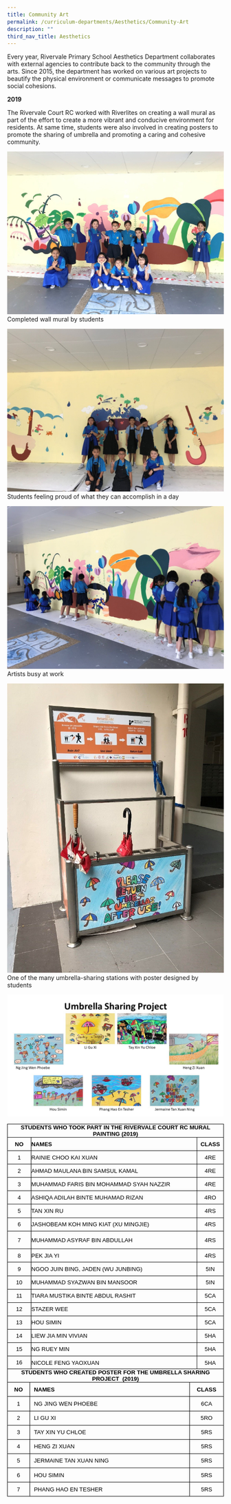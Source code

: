 ```yaml
---
title: Community Art
permalink: /curriculum-departments/Aesthetics/Community-Art
description: ""
third_nav_title: Aesthetics
---
```

Every year, Rivervale Primary School Aesthetics Department collaborates with external agencies to contribute back to the community through the arts. Since 2015, the department has worked on various art projects to beautify the physical environment or communicate messages to promote social cohesions.  

  

**2019**

The Rivervale Court RC worked with Riverlites on creating a wall mural as part of the effort to create a more vibrant and conducive environment for residents. At same time, students were also involved in creating posters to promote the sharing of umbrella and promoting a caring and cohesive community.

  
![](/images/Curriculum/Aesthetics/photo6183895678468600785.jpg)
Completed wall mural by students

  
![](/images/Curriculum/Aesthetics/photo6183895678468600782.jpg)
Students feeling proud of what they can accomplish in a day

  
![](/images/Curriculum/Aesthetics/photo6183895678468600783.jpg)
Artists busy at work

  
![](/images/Curriculum/Aesthetics/photo6183895678468600781.jpg)
One of the many umbrella-sharing stations with poster designed by students

  
![](/images/Curriculum/Aesthetics/photo6183895678468600780.jpg)


<table style="margin: auto; outline: 0px; padding: 0px; clear: both; border-collapse: collapse; max-width: 100%; color: rgb(0, 0, 0); font-family: Helvetica; font-size: 13px; font-style: normal; font-variant-ligatures: normal; font-variant-caps: normal; font-weight: 400; letter-spacing: normal; orphans: 2; text-align: left; text-transform: none; white-space: normal; widows: 2; word-spacing: 0px; -webkit-text-stroke-width: 0px; text-decoration-thickness: initial; text-decoration-style: initial; text-decoration-color: initial; width: 518px; border: none; height: 569px;" width="0" cellpadding="0" cellspacing="0" border="1" class="MsoNormalTable ive_eobj_center"><tbody style="margin: 0px; outline: 0px; padding: 0px;"><tr style="margin: 0px; outline: 0px; padding: 0px; height: 17.5pt;"><td style="margin: 0px; outline: 0px; padding: 0in; width: 517px; border: 1pt solid windowtext; height: 17.5pt;" colspan="3" width="623"><p style="margin: 0px 0px 0.0001pt; outline: 0px; padding: 0px; line-height: normal; color: rgb(0, 0, 0); font-family: Helvetica; font-size: 13px; text-align: center;" align="center" class="MsoNormal"><b style="margin: 0px; outline: 0px; padding: 0px;"><span style="margin: 0px; outline: 0px; padding: 0px; font-size: 10pt; font-family: Arial, sans-serif;">STUDENTS WHO TOOK PART IN THE RIVERVALE COURT RC MURAL PAINTING (2019)</span></b><span style="margin: 0px; outline: 0px; padding: 0px; font-size: 10pt; font-family: Arial, sans-serif;"></span></p></td></tr><tr style="margin: 0px; outline: 0px; padding: 0px; height: 22.25pt;"><td style="margin: 0px; outline: 0px; padding: 0in; width: 49.25pt; border-right: 1pt solid windowtext; border-bottom: 1pt solid windowtext; border-left: 1pt solid windowtext; border-image: initial; border-top: none; height: 22.25pt;" width="66"><p style="margin: 0px 0px 0.0001pt; outline: 0px; padding: 0px; line-height: normal; color: rgb(0, 0, 0); font-family: Helvetica; font-size: 13px; text-align: center;" align="center" class="MsoNormal"><b style="margin: 0px; outline: 0px; padding: 0px;"><span style="margin: 0px; outline: 0px; padding: 0px; font-size: 10pt; font-family: Arial, sans-serif;">NO</span></b></p></td><td style="margin: 0px; outline: 0px; padding: 0.3pt 0.3pt 0in; width: 369pt; border-top: none; border-left: none; border-bottom: 1pt solid windowtext; border-right: 1pt solid windowtext; height: 22.25pt;" width="492"><p style="margin: 0px 0px 0.0001pt; outline: 0px; padding: 0px; line-height: normal; color: rgb(0, 0, 0); font-family: Helvetica; font-size: 13px;" class="MsoNormal"><b style="margin: 0px; outline: 0px; padding: 0px;"><span style="margin: 0px; outline: 0px; padding: 0px; font-size: 10pt; font-family: Arial, sans-serif;">NAMES</span></b></p></td><td style="margin: 0px; outline: 0px; padding: 0.3pt 0.3pt 0in; width: 49.25pt; border-top: none; border-left: none; border-bottom: 1pt solid windowtext; border-right: 1pt solid windowtext; height: 22.25pt;" width="66"><p style="margin: 0px 0px 0.0001pt; outline: 0px; padding: 0px; line-height: normal; color: rgb(0, 0, 0); font-family: Helvetica; font-size: 13px; text-align: center;" align="center" class="MsoNormal"><b style="margin: 0px; outline: 0px; padding: 0px;"><span style="margin: 0px; outline: 0px; padding: 0px; font-size: 10pt; font-family: Arial, sans-serif;">CLASS</span></b></p></td></tr><tr style="margin: 0px; outline: 0px; padding: 0px; height: 22.25pt;"><td style="margin: 0px; outline: 0px; padding: 0in; width: 49.25pt; border-right: 1pt solid windowtext; border-bottom: 1pt solid windowtext; border-left: 1pt solid windowtext; border-image: initial; border-top: none; height: 22.25pt;" width="66"><p style="margin: 0px 0px 0.0001pt; outline: 0px; padding: 0px; line-height: normal; color: rgb(0, 0, 0); font-family: Helvetica; font-size: 13px; text-align: center;" align="center" class="MsoNormal"><span style="margin: 0px; outline: 0px; padding: 0px; font-size: 10pt; font-family: Arial, sans-serif;">1</span></p></td><td style="margin: 0px; outline: 0px; padding: 0.3pt 0.3pt 0in; width: 369pt; border-top: none; border-left: none; border-bottom: 1pt solid windowtext; border-right: 1pt solid windowtext; height: 22.25pt;" width="492"><p style="margin: 0px 0px 0.0001pt; outline: 0px; padding: 0px; line-height: normal; color: rgb(0, 0, 0); font-family: Helvetica; font-size: 13px;" class="MsoNormal"><span style="margin: 0px; outline: 0px; padding: 0px; font-size: 10pt; font-family: Arial, sans-serif;">RAINIE CHOO KAI XUAN</span></p></td><td style="margin: 0px; outline: 0px; padding: 0.3pt 0.3pt 0in; width: 49.25pt; border-top: none; border-left: none; border-bottom: 1pt solid windowtext; border-right: 1pt solid windowtext; height: 22.25pt;" width="66"><p style="margin: 0px 0px 0.0001pt; outline: 0px; padding: 0px; line-height: normal; color: rgb(0, 0, 0); font-family: Helvetica; font-size: 13px; text-align: center;" align="center" class="MsoNormal"><span style="margin: 0px; outline: 0px; padding: 0px; font-size: 10pt; font-family: Arial, sans-serif;">4RE</span></p></td></tr><tr style="margin: 0px; outline: 0px; padding: 0px; height: 22.25pt;"><td style="margin: 0px; outline: 0px; padding: 0in; width: 49.25pt; border-right: 1pt solid windowtext; border-bottom: 1pt solid windowtext; border-left: 1pt solid windowtext; border-image: initial; border-top: none; height: 22.25pt;" width="66"><p style="margin: 0px 0px 0.0001pt; outline: 0px; padding: 0px; line-height: normal; color: rgb(0, 0, 0); font-family: Helvetica; font-size: 13px; text-align: center;" align="center" class="MsoNormal"><span style="margin: 0px; outline: 0px; padding: 0px; font-size: 10pt; font-family: Arial, sans-serif;" lang="DE">2</span></p></td><td style="margin: 0px; outline: 0px; padding: 0.3pt 0.3pt 0in; width: 369pt; border-top: none; border-left: none; border-bottom: 1pt solid windowtext; border-right: 1pt solid windowtext; height: 22.25pt;" width="492"><p style="margin: 0px 0px 0.0001pt; outline: 0px; padding: 0px; line-height: normal; color: rgb(0, 0, 0); font-family: Helvetica; font-size: 13px;" class="MsoNormal"><span style="margin: 0px; outline: 0px; padding: 0px; font-size: 10pt; font-family: Arial, sans-serif;" lang="DE">AHMAD MAULANA BIN SAMSUL KAMAL</span><span style="margin: 0px; outline: 0px; padding: 0px; font-size: 10pt; font-family: Arial, sans-serif;"></span></p></td><td style="margin: 0px; outline: 0px; padding: 0.3pt 0.3pt 0in; width: 49.25pt; border-top: none; border-left: none; border-bottom: 1pt solid windowtext; border-right: 1pt solid windowtext; height: 22.25pt;" width="66"><p style="margin: 0px 0px 0.0001pt; outline: 0px; padding: 0px; line-height: normal; color: rgb(0, 0, 0); font-family: Helvetica; font-size: 13px; text-align: center;" align="center" class="MsoNormal"><span style="margin: 0px; outline: 0px; padding: 0px; font-size: 10pt; font-family: Arial, sans-serif;">4RE</span></p></td></tr><tr style="margin: 0px; outline: 0px; padding: 0px; height: 22.25pt;"><td style="margin: 0px; outline: 0px; padding: 0in; width: 49.25pt; border-right: 1pt solid windowtext; border-bottom: 1pt solid windowtext; border-left: 1pt solid windowtext; border-image: initial; border-top: none; height: 22.25pt;" width="66"><p style="margin: 0px 0px 0.0001pt; outline: 0px; padding: 0px; line-height: normal; color: rgb(0, 0, 0); font-family: Helvetica; font-size: 13px; text-align: center;" align="center" class="MsoNormal"><span style="margin: 0px; outline: 0px; padding: 0px; font-size: 10pt; font-family: Arial, sans-serif;">3</span></p></td><td style="margin: 0px; outline: 0px; padding: 0.3pt 0.3pt 0in; width: 369pt; border-top: none; border-left: none; border-bottom: 1pt solid windowtext; border-right: 1pt solid windowtext; height: 22.25pt;" width="492"><p style="margin: 0px 0px 0.0001pt; outline: 0px; padding: 0px; line-height: normal; color: rgb(0, 0, 0); font-family: Helvetica; font-size: 13px;" class="MsoNormal"><span style="margin: 0px; outline: 0px; padding: 0px; font-size: 10pt; font-family: Arial, sans-serif;">MUHAMMAD FARIS BIN MOHAMMAD SYAH NAZZIR</span></p></td><td style="margin: 0px; outline: 0px; padding: 0.3pt 0.3pt 0in; width: 49.25pt; border-top: none; border-left: none; border-bottom: 1pt solid windowtext; border-right: 1pt solid windowtext; height: 22.25pt;" width="66"><p style="margin: 0px 0px 0.0001pt; outline: 0px; padding: 0px; line-height: normal; color: rgb(0, 0, 0); font-family: Helvetica; font-size: 13px; text-align: center;" align="center" class="MsoNormal"><span style="margin: 0px; outline: 0px; padding: 0px; font-size: 10pt; font-family: Arial, sans-serif;">4RE</span></p></td></tr><tr style="margin: 0px; outline: 0px; padding: 0px; height: 22.25pt;"><td style="margin: 0px; outline: 0px; padding: 0in; width: 49.25pt; border-right: 1pt solid windowtext; border-bottom: 1pt solid windowtext; border-left: 1pt solid windowtext; border-image: initial; border-top: none; height: 22.25pt;" width="66"><p style="margin: 0px 0px 0.0001pt; outline: 0px; padding: 0px; line-height: normal; color: rgb(0, 0, 0); font-family: Helvetica; font-size: 13px; text-align: center;" align="center" class="MsoNormal"><span style="margin: 0px; outline: 0px; padding: 0px; font-size: 10pt; font-family: Arial, sans-serif;">4</span></p></td><td style="margin: 0px; outline: 0px; padding: 0.3pt 0.3pt 0in; width: 369pt; border-top: none; border-left: none; border-bottom: 1pt solid windowtext; border-right: 1pt solid windowtext; height: 22.25pt;" width="492"><p style="margin: 0px 0px 0.0001pt; outline: 0px; padding: 0px; line-height: normal; color: rgb(0, 0, 0); font-family: Helvetica; font-size: 13px;" class="MsoNormal"><span style="margin: 0px; outline: 0px; padding: 0px; font-size: 10pt; font-family: Arial, sans-serif;">ASHIQA ADILAH BINTE MUHAMAD RIZAN</span></p></td><td style="margin: 0px; outline: 0px; padding: 0.3pt 0.3pt 0in; width: 49.25pt; border-top: none; border-left: none; border-bottom: 1pt solid windowtext; border-right: 1pt solid windowtext; height: 22.25pt;" width="66"><p style="margin: 0px 0px 0.0001pt; outline: 0px; padding: 0px; line-height: normal; color: rgb(0, 0, 0); font-family: Helvetica; font-size: 13px; text-align: center;" align="center" class="MsoNormal"><span style="margin: 0px; outline: 0px; padding: 0px; font-size: 10pt; font-family: Arial, sans-serif;">4RO</span></p></td></tr><tr style="margin: 0px; outline: 0px; padding: 0px; height: 22.25pt;"><td style="margin: 0px; outline: 0px; padding: 0in; width: 49.25pt; border-right: 1pt solid windowtext; border-bottom: 1pt solid windowtext; border-left: 1pt solid windowtext; border-image: initial; border-top: none; height: 22.25pt;" width="66"><p style="margin: 0px 0px 0.0001pt; outline: 0px; padding: 0px; line-height: normal; color: rgb(0, 0, 0); font-family: Helvetica; font-size: 13px; text-align: center;" align="center" class="MsoNormal"><span style="margin: 0px; outline: 0px; padding: 0px; font-size: 10pt; font-family: Arial, sans-serif;">5</span></p></td><td style="margin: 0px; outline: 0px; padding: 0.3pt 0.3pt 0in; width: 369pt; border-top: none; border-left: none; border-bottom: 1pt solid windowtext; border-right: 1pt solid windowtext; height: 22.25pt;" width="492"><p style="margin: 0px 0px 0.0001pt; outline: 0px; padding: 0px; line-height: normal; color: rgb(0, 0, 0); font-family: Helvetica; font-size: 13px;" class="MsoNormal"><span style="margin: 0px; outline: 0px; padding: 0px; font-size: 10pt; font-family: Arial, sans-serif;">TAN XIN RU</span></p></td><td style="margin: 0px; outline: 0px; padding: 0.3pt 0.3pt 0in; width: 49.25pt; border-top: none; border-left: none; border-bottom: 1pt solid windowtext; border-right: 1pt solid windowtext; height: 22.25pt;" width="66"><p style="margin: 0px 0px 0.0001pt; outline: 0px; padding: 0px; line-height: normal; color: rgb(0, 0, 0); font-family: Helvetica; font-size: 13px; text-align: center;" align="center" class="MsoNormal"><span style="margin: 0px; outline: 0px; padding: 0px; font-size: 10pt; font-family: Arial, sans-serif;">4RS</span></p></td></tr><tr style="margin: 0px; outline: 0px; padding: 0px; height: 22.25pt;"><td style="margin: 0px; outline: 0px; padding: 0in; width: 49.25pt; border-right: 1pt solid windowtext; border-bottom: 1pt solid windowtext; border-left: 1pt solid windowtext; border-image: initial; border-top: none; height: 22.25pt;" width="66"><p style="margin: 0px 0px 0.0001pt; outline: 0px; padding: 0px; line-height: normal; color: rgb(0, 0, 0); font-family: Helvetica; font-size: 13px; text-align: center;" align="center" class="MsoNormal"><span style="margin: 0px; outline: 0px; padding: 0px; font-size: 10pt; font-family: Arial, sans-serif;">6</span></p></td><td style="margin: 0px; outline: 0px; padding: 0.3pt 0.3pt 0in; width: 369pt; border-top: none; border-left: none; border-bottom: 1pt solid windowtext; border-right: 1pt solid windowtext; height: 22.25pt;" width="492"><p style="margin: 0px 0px 0.0001pt; outline: 0px; padding: 0px; line-height: normal; color: rgb(0, 0, 0); font-family: Helvetica; font-size: 13px;" class="MsoNormal"><span style="margin: 0px; outline: 0px; padding: 0px; font-size: 10pt; font-family: Arial, sans-serif;">JASHOBEAM KOH MING KIAT (XU MINGJIE)</span></p></td><td style="margin: 0px; outline: 0px; padding: 0.3pt 0.3pt 0in; width: 49.25pt; border-top: none; border-left: none; border-bottom: 1pt solid windowtext; border-right: 1pt solid windowtext; height: 22.25pt;" width="66"><p style="margin: 0px 0px 0.0001pt; outline: 0px; padding: 0px; line-height: normal; color: rgb(0, 0, 0); font-family: Helvetica; font-size: 13px; text-align: center;" align="center" class="MsoNormal"><span style="margin: 0px; outline: 0px; padding: 0px; font-size: 10pt; font-family: Arial, sans-serif;">4RS</span></p></td></tr><tr style="margin: 0px; outline: 0px; padding: 0px; height: 30.35pt;"><td style="margin: 0px; outline: 0px; padding: 0in; width: 49.25pt; border-right: 1pt solid windowtext; border-bottom: 1pt solid windowtext; border-left: 1pt solid windowtext; border-image: initial; border-top: none; height: 30.35pt;" width="66"><p style="margin: 0px 0px 0.0001pt; outline: 0px; padding: 0px; line-height: normal; color: rgb(0, 0, 0); font-family: Helvetica; font-size: 13px; text-align: center;" align="center" class="MsoNormal"><span style="margin: 0px; outline: 0px; padding: 0px; font-size: 10pt; font-family: Arial, sans-serif;">7</span></p></td><td style="margin: 0px; outline: 0px; padding: 0.3pt 0.3pt 0in; width: 369pt; border-top: none; border-left: none; border-bottom: 1pt solid windowtext; border-right: 1pt solid windowtext; height: 30.35pt;" width="492"><p style="margin: 0px 0px 0.0001pt; outline: 0px; padding: 0px; line-height: normal; color: rgb(0, 0, 0); font-family: Helvetica; font-size: 13px;" class="MsoNormal"><span style="margin: 0px; outline: 0px; padding: 0px; font-size: 10pt; font-family: Arial, sans-serif;">MUHAMMAD ASYRAF BIN ABDULLAH</span></p></td><td style="margin: 0px; outline: 0px; padding: 0.3pt 0.3pt 0in; width: 49.25pt; border-top: none; border-left: none; border-bottom: 1pt solid windowtext; border-right: 1pt solid windowtext; height: 30.35pt;" width="66"><p style="margin: 0px 0px 0.0001pt; outline: 0px; padding: 0px; line-height: normal; color: rgb(0, 0, 0); font-family: Helvetica; font-size: 13px; text-align: center;" align="center" class="MsoNormal"><span style="margin: 0px; outline: 0px; padding: 0px; font-size: 10pt; font-family: Arial, sans-serif;">4RS</span></p></td></tr><tr style="margin: 0px; outline: 0px; padding: 0px; height: 22.25pt;"><td style="margin: 0px; outline: 0px; padding: 0in; width: 49.25pt; border-right: 1pt solid windowtext; border-bottom: 1pt solid windowtext; border-left: 1pt solid windowtext; border-image: initial; border-top: none; height: 22.25pt;" width="66"><p style="margin: 0px 0px 0.0001pt; outline: 0px; padding: 0px; line-height: normal; color: rgb(0, 0, 0); font-family: Helvetica; font-size: 13px; text-align: center;" align="center" class="MsoNormal"><span style="margin: 0px; outline: 0px; padding: 0px; font-size: 10pt; font-family: Arial, sans-serif;">8</span></p></td><td style="margin: 0px; outline: 0px; padding: 0.3pt 0.3pt 0in; width: 369pt; border-top: none; border-left: none; border-bottom: 1pt solid windowtext; border-right: 1pt solid windowtext; height: 22.25pt;" width="492"><p style="margin: 0px 0px 0.0001pt; outline: 0px; padding: 0px; line-height: normal; color: rgb(0, 0, 0); font-family: Helvetica; font-size: 13px;" class="MsoNormal"><span style="margin: 0px; outline: 0px; padding: 0px; font-size: 10pt; font-family: Arial, sans-serif;">PEK JIA YI</span></p></td><td style="margin: 0px; outline: 0px; padding: 0.3pt 0.3pt 0in; width: 49.25pt; border-top: none; border-left: none; border-bottom: 1pt solid windowtext; border-right: 1pt solid windowtext; height: 22.25pt;" width="66"><p style="margin: 0px 0px 0.0001pt; outline: 0px; padding: 0px; line-height: normal; color: rgb(0, 0, 0); font-family: Helvetica; font-size: 13px; text-align: center;" align="center" class="MsoNormal"><span style="margin: 0px; outline: 0px; padding: 0px; font-size: 10pt; font-family: Arial, sans-serif;">4RS</span></p></td></tr><tr style="margin: 0px; outline: 0px; padding: 0px; height: 22.25pt;"><td style="margin: 0px; outline: 0px; padding: 0in; width: 49.25pt; border-right: 1pt solid windowtext; border-bottom: 1pt solid windowtext; border-left: 1pt solid windowtext; border-image: initial; border-top: none; height: 22.25pt;" width="66"><p style="margin: 0px 0px 0.0001pt; outline: 0px; padding: 0px; line-height: normal; color: rgb(0, 0, 0); font-family: Helvetica; font-size: 13px; text-align: center;" align="center" class="MsoNormal"><span style="margin: 0px; outline: 0px; padding: 0px; font-size: 10pt; font-family: Arial, sans-serif;">9</span></p></td><td style="margin: 0px; outline: 0px; padding: 0.3pt 0.3pt 0in; width: 369pt; border-top: none; border-left: none; border-bottom: 1pt solid windowtext; border-right: 1pt solid windowtext; height: 22.25pt;" width="492"><p style="margin: 0px 0px 0.0001pt; outline: 0px; padding: 0px; line-height: normal; color: rgb(0, 0, 0); font-family: Helvetica; font-size: 13px;" class="MsoNormal"><span style="margin: 0px; outline: 0px; padding: 0px; font-size: 10pt; font-family: Arial, sans-serif;">NGOO JUIN BING, JADEN (WU JUNBING)</span></p></td><td style="margin: 0px; outline: 0px; padding: 0.3pt 0.3pt 0in; width: 49.25pt; border-top: none; border-left: none; border-bottom: 1pt solid windowtext; border-right: 1pt solid windowtext; height: 22.25pt;" width="66"><p style="margin: 0px 0px 0.0001pt; outline: 0px; padding: 0px; line-height: normal; color: rgb(0, 0, 0); font-family: Helvetica; font-size: 13px; text-align: center;" align="center" class="MsoNormal"><span style="margin: 0px; outline: 0px; padding: 0px; font-size: 10pt; font-family: Arial, sans-serif;">5IN</span></p></td></tr><tr style="margin: 0px; outline: 0px; padding: 0px; height: 22.25pt;"><td style="margin: 0px; outline: 0px; padding: 0in; width: 49.25pt; border-right: 1pt solid windowtext; border-bottom: 1pt solid windowtext; border-left: 1pt solid windowtext; border-image: initial; border-top: none; height: 22.25pt;" width="66"><p style="margin: 0px 0px 0.0001pt; outline: 0px; padding: 0px; line-height: normal; color: rgb(0, 0, 0); font-family: Helvetica; font-size: 13px; text-align: center;" align="center" class="MsoNormal"><span style="margin: 0px; outline: 0px; padding: 0px; font-size: 10pt; font-family: Arial, sans-serif;">10</span></p></td><td style="margin: 0px; outline: 0px; padding: 0.3pt 0.3pt 0in; width: 369pt; border-top: none; border-left: none; border-bottom: 1pt solid windowtext; border-right: 1pt solid windowtext; height: 22.25pt;" width="492"><p style="margin: 0px 0px 0.0001pt; outline: 0px; padding: 0px; line-height: normal; color: rgb(0, 0, 0); font-family: Helvetica; font-size: 13px;" class="MsoNormal"><span style="margin: 0px; outline: 0px; padding: 0px; font-size: 10pt; font-family: Arial, sans-serif;">MUHAMMAD SYAZWAN BIN MANSOOR</span></p></td><td style="margin: 0px; outline: 0px; padding: 0.3pt 0.3pt 0in; width: 49.25pt; border-top: none; border-left: none; border-bottom: 1pt solid windowtext; border-right: 1pt solid windowtext; height: 22.25pt;" width="66"><p style="margin: 0px 0px 0.0001pt; outline: 0px; padding: 0px; line-height: normal; color: rgb(0, 0, 0); font-family: Helvetica; font-size: 13px; text-align: center;" align="center" class="MsoNormal"><span style="margin: 0px; outline: 0px; padding: 0px; font-size: 10pt; font-family: Arial, sans-serif;">5IN</span></p></td></tr><tr style="margin: 0px; outline: 0px; padding: 0px; height: 22.25pt;"><td style="margin: 0px; outline: 0px; padding: 0in; width: 49.25pt; border-right: 1pt solid windowtext; border-bottom: 1pt solid windowtext; border-left: 1pt solid windowtext; border-image: initial; border-top: none; height: 22.25pt;" width="66"><p style="margin: 0px 0px 0.0001pt; outline: 0px; padding: 0px; line-height: normal; color: rgb(0, 0, 0); font-family: Helvetica; font-size: 13px; text-align: center;" align="center" class="MsoNormal"><span style="margin: 0px; outline: 0px; padding: 0px; font-size: 10pt; font-family: Arial, sans-serif;" lang="SV">11</span></p></td><td style="margin: 0px; outline: 0px; padding: 0.3pt 0.3pt 0in; width: 369pt; border-top: none; border-left: none; border-bottom: 1pt solid windowtext; border-right: 1pt solid windowtext; height: 22.25pt;" width="492"><p style="margin: 0px 0px 0.0001pt; outline: 0px; padding: 0px; line-height: normal; color: rgb(0, 0, 0); font-family: Helvetica; font-size: 13px;" class="MsoNormal"><span style="margin: 0px; outline: 0px; padding: 0px; font-size: 10pt; font-family: Arial, sans-serif;" lang="SV">TIARA MUSTIKA BINTE ABDUL RASHIT</span><span style="margin: 0px; outline: 0px; padding: 0px; font-size: 10pt; font-family: Arial, sans-serif;"></span></p></td><td style="margin: 0px; outline: 0px; padding: 0.3pt 0.3pt 0in; width: 49.25pt; border-top: none; border-left: none; border-bottom: 1pt solid windowtext; border-right: 1pt solid windowtext; height: 22.25pt;" width="66"><p style="margin: 0px 0px 0.0001pt; outline: 0px; padding: 0px; line-height: normal; color: rgb(0, 0, 0); font-family: Helvetica; font-size: 13px; text-align: center;" align="center" class="MsoNormal"><span style="margin: 0px; outline: 0px; padding: 0px; font-size: 10pt; font-family: Arial, sans-serif;">5CA</span></p></td></tr><tr style="margin: 0px; outline: 0px; padding: 0px; height: 22.25pt;"><td style="margin: 0px; outline: 0px; padding: 0in; width: 49.25pt; border-right: 1pt solid windowtext; border-bottom: 1pt solid windowtext; border-left: 1pt solid windowtext; border-image: initial; border-top: none; height: 22.25pt;" width="66"><p style="margin: 0px 0px 0.0001pt; outline: 0px; padding: 0px; line-height: normal; color: rgb(0, 0, 0); font-family: Helvetica; font-size: 13px; text-align: center;" align="center" class="MsoNormal"><span style="margin: 0px; outline: 0px; padding: 0px; font-size: 10pt; font-family: Arial, sans-serif;">12</span></p></td><td style="margin: 0px; outline: 0px; padding: 0.3pt 0.3pt 0in; width: 369pt; border-top: none; border-left: none; border-bottom: 1pt solid windowtext; border-right: 1pt solid windowtext; height: 22.25pt;" width="492"><p style="margin: 0px 0px 0.0001pt; outline: 0px; padding: 0px; line-height: normal; color: rgb(0, 0, 0); font-family: Helvetica; font-size: 13px;" class="MsoNormal"><span style="margin: 0px; outline: 0px; padding: 0px; font-size: 10pt; font-family: Arial, sans-serif;">STAZER WEE</span></p></td><td style="margin: 0px; outline: 0px; padding: 0.3pt 0.3pt 0in; width: 49.25pt; border-top: none; border-left: none; border-bottom: 1pt solid windowtext; border-right: 1pt solid windowtext; height: 22.25pt;" width="66"><p style="margin: 0px 0px 0.0001pt; outline: 0px; padding: 0px; line-height: normal; color: rgb(0, 0, 0); font-family: Helvetica; font-size: 13px; text-align: center;" align="center" class="MsoNormal"><span style="margin: 0px; outline: 0px; padding: 0px; font-size: 10pt; font-family: Arial, sans-serif;">5CA</span></p></td></tr><tr style="margin: 0px; outline: 0px; padding: 0px; height: 22.25pt;"><td style="margin: 0px; outline: 0px; padding: 0in; width: 49.25pt; border-right: 1pt solid windowtext; border-bottom: 1pt solid windowtext; border-left: 1pt solid windowtext; border-image: initial; border-top: none; height: 22.25pt;" width="66"><p style="margin: 0px 0px 0.0001pt; outline: 0px; padding: 0px; line-height: normal; color: rgb(0, 0, 0); font-family: Helvetica; font-size: 13px; text-align: center;" align="center" class="MsoNormal"><span style="margin: 0px; outline: 0px; padding: 0px; font-size: 10pt; font-family: Arial, sans-serif;">13</span></p></td><td style="margin: 0px; outline: 0px; padding: 0.3pt 0.3pt 0in; width: 369pt; border-top: none; border-left: none; border-bottom: 1pt solid windowtext; border-right: 1pt solid windowtext; height: 22.25pt;" width="492"><p style="margin: 0px 0px 0.0001pt; outline: 0px; padding: 0px; line-height: normal; color: rgb(0, 0, 0); font-family: Helvetica; font-size: 13px;" class="MsoNormal"><span style="margin: 0px; outline: 0px; padding: 0px; font-size: 10pt; font-family: Arial, sans-serif;">HOU SIMIN</span></p></td><td style="margin: 0px; outline: 0px; padding: 0.3pt 0.3pt 0in; width: 49.25pt; border-top: none; border-left: none; border-bottom: 1pt solid windowtext; border-right: 1pt solid windowtext; height: 22.25pt;" width="66"><p style="margin: 0px 0px 0.0001pt; outline: 0px; padding: 0px; line-height: normal; color: rgb(0, 0, 0); font-family: Helvetica; font-size: 13px; text-align: center;" align="center" class="MsoNormal"><span style="margin: 0px; outline: 0px; padding: 0px; font-size: 10pt; font-family: Arial, sans-serif;">5CA</span></p></td></tr><tr style="margin: 0px; outline: 0px; padding: 0px; height: 22.25pt;"><td style="margin: 0px; outline: 0px; padding: 0in; width: 49.25pt; border-right: 1pt solid windowtext; border-bottom: 1pt solid windowtext; border-left: 1pt solid windowtext; border-image: initial; border-top: none; height: 22.25pt;" width="66"><p style="margin: 0px 0px 0.0001pt; outline: 0px; padding: 0px; line-height: normal; color: rgb(0, 0, 0); font-family: Helvetica; font-size: 13px; text-align: center;" align="center" class="MsoNormal"><span style="margin: 0px; outline: 0px; padding: 0px; font-size: 10pt; font-family: Arial, sans-serif;">14</span></p></td><td style="margin: 0px; outline: 0px; padding: 0.3pt 0.3pt 0in; width: 369pt; border-top: none; border-left: none; border-bottom: 1pt solid windowtext; border-right: 1pt solid windowtext; height: 22.25pt;" width="492"><p style="margin: 0px 0px 0.0001pt; outline: 0px; padding: 0px; line-height: normal; color: rgb(0, 0, 0); font-family: Helvetica; font-size: 13px;" class="MsoNormal"><span style="margin: 0px; outline: 0px; padding: 0px; font-size: 10pt; font-family: Arial, sans-serif;">LIEW JIA MIN VIVIAN</span></p></td><td style="margin: 0px; outline: 0px; padding: 0.3pt 0.3pt 0in; width: 49.25pt; border-top: none; border-left: none; border-bottom: 1pt solid windowtext; border-right: 1pt solid windowtext; height: 22.25pt;" width="66"><p style="margin: 0px 0px 0.0001pt; outline: 0px; padding: 0px; line-height: normal; color: rgb(0, 0, 0); font-family: Helvetica; font-size: 13px; text-align: center;" align="center" class="MsoNormal"><span style="margin: 0px; outline: 0px; padding: 0px; font-size: 10pt; font-family: Arial, sans-serif;">5HA</span></p></td></tr><tr style="margin: 0px; outline: 0px; padding: 0px; height: 22.25pt;"><td style="margin: 0px; outline: 0px; padding: 0in; width: 49.25pt; border-right: 1pt solid windowtext; border-bottom: 1pt solid windowtext; border-left: 1pt solid windowtext; border-image: initial; border-top: none; height: 22.25pt;" width="66"><p style="margin: 0px 0px 0.0001pt; outline: 0px; padding: 0px; line-height: normal; color: rgb(0, 0, 0); font-family: Helvetica; font-size: 13px; text-align: center;" align="center" class="MsoNormal"><span style="margin: 0px; outline: 0px; padding: 0px; font-size: 10pt; font-family: Arial, sans-serif;">15</span></p></td><td style="margin: 0px; outline: 0px; padding: 0.3pt 0.3pt 0in; width: 369pt; border-top: none; border-left: none; border-bottom: 1pt solid windowtext; border-right: 1pt solid windowtext; height: 22.25pt;" width="492"><p style="margin: 0px 0px 0.0001pt; outline: 0px; padding: 0px; line-height: normal; color: rgb(0, 0, 0); font-family: Helvetica; font-size: 13px;" class="MsoNormal"><span style="margin: 0px; outline: 0px; padding: 0px; font-size: 10pt; font-family: Arial, sans-serif;">NG RUEY MIN</span></p></td><td style="margin: 0px; outline: 0px; padding: 0.3pt 0.3pt 0in; width: 49.25pt; border-top: none; border-left: none; border-bottom: 1pt solid windowtext; border-right: 1pt solid windowtext; height: 22.25pt;" width="66"><p style="margin: 0px 0px 0.0001pt; outline: 0px; padding: 0px; line-height: normal; color: rgb(0, 0, 0); font-family: Helvetica; font-size: 13px; text-align: center;" align="center" class="MsoNormal"><span style="margin: 0px; outline: 0px; padding: 0px; font-size: 10pt; font-family: Arial, sans-serif;">5HA</span></p></td></tr><tr style="margin: 0px; outline: 0px; padding: 0px; height: 22.25pt;"><td style="margin: 0px; outline: 0px; padding: 0in; width: 49.25pt; border-right: 1pt solid windowtext; border-bottom: 1pt solid windowtext; border-left: 1pt solid windowtext; border-image: initial; border-top: none; height: 22.25pt;" width="66"><p style="margin: 0px 0px 0.0001pt; outline: 0px; padding: 0px; line-height: normal; color: rgb(0, 0, 0); font-family: Helvetica; font-size: 13px; text-align: center;" align="center" class="MsoNormal"><span style="margin: 0px; outline: 0px; padding: 0px; font-size: 10pt; font-family: Arial, sans-serif;">16</span></p></td><td style="margin: 0px; outline: 0px; padding: 0.3pt 0.3pt 0in; width: 369pt; border-top: none; border-left: none; border-bottom: 1pt solid windowtext; border-right: 1pt solid windowtext; height: 22.25pt;" width="492"><p style="margin: 0px 0px 0.0001pt; outline: 0px; padding: 0px; line-height: normal; color: rgb(0, 0, 0); font-family: Helvetica; font-size: 13px;" class="MsoNormal"><span style="margin: 0px; outline: 0px; padding: 0px; font-size: 10pt; font-family: Arial, sans-serif;">NICOLE FENG YAOXUAN</span></p></td><td style="margin: 0px; outline: 0px; padding: 0.3pt 0.3pt 0in; width: 49.25pt; border-top: none; border-left: none; border-bottom: 1pt solid windowtext; border-right: 1pt solid windowtext; height: 22.25pt;" width="66"><p style="margin: 0px 0px 0.0001pt; outline: 0px; padding: 0px; line-height: normal; color: rgb(0, 0, 0); font-family: Helvetica; font-size: 13px; text-align: center;" align="center" class="MsoNormal"><span style="margin: 0px; outline: 0px; padding: 0px; font-size: 10pt; font-family: Arial, sans-serif;">5HA</span></p></td></tr><tr style="margin: 0px; outline: 0px; padding: 0px; height: 22.25pt;"><td style="margin: 0px; outline: 0px; padding: 0in; width: 49.25pt; border-right: 1pt solid windowtext; border-bottom: 1pt solid windowtext; border-left: 1pt solid windowtext; border-image: initial; border-top: none; height: 22.25pt;" width="66"><p style="margin: 0px 0px 0.0001pt; outline: 0px; padding: 0px; line-height: normal; color: rgb(0, 0, 0); font-family: Helvetica; font-size: 13px; text-align: center;" align="center" class="MsoNormal"><span style="margin: 0px; outline: 0px; padding: 0px; font-size: 10pt; font-family: Arial, sans-serif;">17</span></p></td><td style="margin: 0px; outline: 0px; padding: 0.3pt 0.3pt 0in; width: 369pt; border-top: none; border-left: none; border-bottom: 1pt solid windowtext; border-right: 1pt solid windowtext; height: 22.25pt;" width="492"><p style="margin: 0px 0px 0.0001pt; outline: 0px; padding: 0px; line-height: normal; color: rgb(0, 0, 0); font-family: Helvetica; font-size: 13px;" class="MsoNormal"><span style="margin: 0px; outline: 0px; padding: 0px; font-size: 10pt; font-family: Arial, sans-serif;">TOCK GUI QIAO FIONA</span></p></td><td style="margin: 0px; outline: 0px; padding: 0.3pt 0.3pt 0in; width: 49.25pt; border-top: none; border-left: none; border-bottom: 1pt solid windowtext; border-right: 1pt solid windowtext; height: 22.25pt;" width="66"><p style="margin: 0px 0px 0.0001pt; outline: 0px; padding: 0px; line-height: normal; color: rgb(0, 0, 0); font-family: Helvetica; font-size: 13px; text-align: center;" align="center" class="MsoNormal"><span style="margin: 0px; outline: 0px; padding: 0px; font-size: 10pt; font-family: Arial, sans-serif;">5HA</span></p></td></tr><tr style="margin: 0px; outline: 0px; padding: 0px; height: 22.25pt;"><td style="margin: 0px; outline: 0px; padding: 0in; width: 49.25pt; border-right: 1pt solid windowtext; border-bottom: 1pt solid windowtext; border-left: 1pt solid windowtext; border-image: initial; border-top: none; height: 22.25pt;" width="66"><p style="margin: 0px 0px 0.0001pt; outline: 0px; padding: 0px; line-height: normal; color: rgb(0, 0, 0); font-family: Helvetica; font-size: 13px; text-align: center;" align="center" class="MsoNormal"><span style="margin: 0px; outline: 0px; padding: 0px; font-size: 10pt; font-family: Arial, sans-serif;">18</span></p></td><td style="margin: 0px; outline: 0px; padding: 0.3pt 0.3pt 0in; width: 369pt; border-top: none; border-left: none; border-bottom: 1pt solid windowtext; border-right: 1pt solid windowtext; height: 22.25pt;" width="492"><p style="margin: 0px 0px 0.0001pt; outline: 0px; padding: 0px; line-height: normal; color: rgb(0, 0, 0); font-family: Helvetica; font-size: 13px;" class="MsoNormal"><span style="margin: 0px; outline: 0px; padding: 0px; font-size: 10pt; font-family: Arial, sans-serif;">CHEW HWEE TRICIA</span></p></td><td style="margin: 0px; outline: 0px; padding: 0.3pt 0.3pt 0in; width: 49.25pt; border-top: none; border-left: none; border-bottom: 1pt solid windowtext; border-right: 1pt solid windowtext; height: 22.25pt;" width="66"><p style="margin: 0px 0px 0.0001pt; outline: 0px; padding: 0px; line-height: normal; color: rgb(0, 0, 0); font-family: Helvetica; font-size: 13px; text-align: center;" align="center" class="MsoNormal"><span style="margin: 0px; outline: 0px; padding: 0px; font-size: 10pt; font-family: Arial, sans-serif;">5HA</span></p></td></tr></tbody></table>

  

<table style="margin: auto; outline: 0px; padding: 0px; clear: both; border-collapse: collapse; max-width: 100%; color: rgb(0, 0, 0); font-family: Helvetica; font-size: 13px; font-style: normal; font-variant-ligatures: normal; font-variant-caps: normal; font-weight: 400; letter-spacing: normal; orphans: 2; text-align: left; text-transform: none; white-space: normal; widows: 2; word-spacing: 0px; -webkit-text-stroke-width: 0px; text-decoration-thickness: initial; text-decoration-style: initial; text-decoration-color: initial; width: 518px; border: none; height: 319px;" width="0" cellpadding="0" cellspacing="0" border="1" class="MsoNormalTable ive_eobj_center"><tbody style="margin: 0px; outline: 0px; padding: 0px;"><tr style="margin: 0px; outline: 0px; padding: 0px; height: 16.9pt;"><td style="margin: 0px; outline: 0px; padding: 0in; width: 517px; border: 1pt solid windowtext; height: 16.9pt;" colspan="3" width="623"><p style="margin: 0px 0px 0.0001pt; outline: 0px; padding: 0px; line-height: normal; color: rgb(0, 0, 0); font-family: Helvetica; font-size: 13px; text-align: center;" align="center" class="MsoNormal"><b style="margin: 0px; outline: 0px; padding: 0px;"><span style="margin: 0px; outline: 0px; padding: 0px; font-size: 10pt; font-family: Arial, sans-serif;">STUDENTS WHO CREATED POSTER FOR THE UMBRELLA SHARING PROJECT&nbsp; (2019)</span></b><span style="margin: 0px; outline: 0px; padding: 0px; font-size: 10pt; font-family: Arial, sans-serif;"></span></p></td></tr><tr style="margin: 0px; outline: 0px; padding: 0px; height: 16.9pt;"><td style="margin: 0px; outline: 0px; padding: 0in; width: 49.25pt; border-right: 1pt solid windowtext; border-bottom: 1pt solid windowtext; border-left: 1pt solid windowtext; border-image: initial; border-top: none; height: 16.9pt;" width="66"><p style="margin: 0px 0px 0.0001pt; outline: 0px; padding: 0px; line-height: normal; color: rgb(0, 0, 0); font-family: Helvetica; font-size: 13px; text-align: center;" align="center" class="MsoNormal"><b style="margin: 0px; outline: 0px; padding: 0px;"><span style="margin: 0px; outline: 0px; padding: 0px; font-size: 10pt; font-family: Arial, sans-serif;" lang="EN-SG">NO</span></b></p></td><td style="margin: 0px; outline: 0px; padding: 0.05in 0.1in; width: 369pt; border-top: none; border-left: none; border-bottom: 1pt solid windowtext; border-right: 1pt solid windowtext; height: 16.9pt;" width="492"><p style="margin: 0px 0px 0.0001pt; outline: 0px; padding: 0px; line-height: normal; color: rgb(0, 0, 0); font-family: Helvetica; font-size: 13px;" class="MsoNormal"><b style="margin: 0px; outline: 0px; padding: 0px;"><span style="margin: 0px; outline: 0px; padding: 0px; font-size: 10pt; font-family: Arial, sans-serif;" lang="EN-SG">NAMES</span></b></p></td><td style="margin: 0px; outline: 0px; padding: 0.05in 0.1in; width: 49.25pt; border-top: none; border-left: none; border-bottom: 1pt solid windowtext; border-right: 1pt solid windowtext; height: 16.9pt;" width="66"><p style="margin: 0px 0px 0.0001pt; outline: 0px; padding: 0px; line-height: normal; color: rgb(0, 0, 0); font-family: Helvetica; font-size: 13px; text-align: center;" align="center" class="MsoNormal"><b style="margin: 0px; outline: 0px; padding: 0px;"><span style="margin: 0px; outline: 0px; padding: 0px; font-size: 10pt; font-family: Arial, sans-serif;" lang="EN-SG">CLASS</span></b></p></td></tr><tr style="margin: 0px; outline: 0px; padding: 0px; height: 16.9pt;"><td style="margin: 0px; outline: 0px; padding: 0in; width: 49.25pt; border-right: 1pt solid windowtext; border-bottom: 1pt solid windowtext; border-left: 1pt solid windowtext; border-image: initial; border-top: none; height: 16.9pt;" width="66"><p style="margin: 0px 0px 0.0001pt; outline: 0px; padding: 0px; line-height: normal; color: rgb(0, 0, 0); font-family: Helvetica; font-size: 13px; text-align: center;" align="center" class="MsoNormal"><span style="margin: 0px; outline: 0px; padding: 0px; font-size: 10pt; font-family: Arial, sans-serif;" lang="EN-SG">1</span></p></td><td style="margin: 0px; outline: 0px; padding: 0.05in 0.1in; width: 369pt; border-top: none; border-left: none; border-bottom: 1pt solid windowtext; border-right: 1pt solid windowtext; height: 16.9pt;" width="492"><p style="margin: 0px 0px 0.0001pt; outline: 0px; padding: 0px; line-height: normal; color: rgb(0, 0, 0); font-family: Helvetica; font-size: 13px;" class="MsoNormal"><span style="margin: 0px; outline: 0px; padding: 0px; font-size: 10pt; font-family: Arial, sans-serif;" lang="EN-SG">NG JING WEN PHOEBE</span><span style="margin: 0px; outline: 0px; padding: 0px; font-size: 10pt; font-family: Arial, sans-serif;"></span></p></td><td style="margin: 0px; outline: 0px; padding: 0.05in 0.1in; width: 49.25pt; border-top: none; border-left: none; border-bottom: 1pt solid windowtext; border-right: 1pt solid windowtext; height: 16.9pt;" width="66"><p style="margin: 0px 0px 0.0001pt; outline: 0px; padding: 0px; line-height: normal; color: rgb(0, 0, 0); font-family: Helvetica; font-size: 13px; text-align: center;" align="center" class="MsoNormal"><span style="margin: 0px; outline: 0px; padding: 0px; font-size: 10pt; font-family: Arial, sans-serif;" lang="EN-SG">6CA</span><span style="margin: 0px; outline: 0px; padding: 0px; font-size: 10pt; font-family: Arial, sans-serif;"></span></p></td></tr><tr style="margin: 0px; outline: 0px; padding: 0px; height: 16.9pt;"><td style="margin: 0px; outline: 0px; padding: 0in; width: 49.25pt; border-right: 1pt solid windowtext; border-bottom: 1pt solid windowtext; border-left: 1pt solid windowtext; border-image: initial; border-top: none; height: 16.9pt;" width="66"><p style="margin: 0px 0px 0.0001pt; outline: 0px; padding: 0px; line-height: normal; color: rgb(0, 0, 0); font-family: Helvetica; font-size: 13px; text-align: center;" align="center" class="MsoNormal"><span style="margin: 0px; outline: 0px; padding: 0px; font-size: 10pt; font-family: Arial, sans-serif;" lang="EN-SG">2</span></p></td><td style="margin: 0px; outline: 0px; padding: 0.05in 0.1in; width: 369pt; border-top: none; border-left: none; border-bottom: 1pt solid windowtext; border-right: 1pt solid windowtext; height: 16.9pt;" width="492"><p style="margin: 0px 0px 0.0001pt; outline: 0px; padding: 0px; line-height: normal; color: rgb(0, 0, 0); font-family: Helvetica; font-size: 13px;" class="MsoNormal"><span style="margin: 0px; outline: 0px; padding: 0px; font-size: 10pt; font-family: Arial, sans-serif;" lang="EN-SG">LI GU XI</span><span style="margin: 0px; outline: 0px; padding: 0px; font-size: 10pt; font-family: Arial, sans-serif;"></span></p></td><td style="margin: 0px; outline: 0px; padding: 0.05in 0.1in; width: 49.25pt; border-top: none; border-left: none; border-bottom: 1pt solid windowtext; border-right: 1pt solid windowtext; height: 16.9pt;" width="66"><p style="margin: 0px 0px 0.0001pt; outline: 0px; padding: 0px; line-height: normal; color: rgb(0, 0, 0); font-family: Helvetica; font-size: 13px; text-align: center;" align="center" class="MsoNormal"><span style="margin: 0px; outline: 0px; padding: 0px; font-size: 10pt; font-family: Arial, sans-serif;" lang="EN-SG">5RO</span><span style="margin: 0px; outline: 0px; padding: 0px; font-size: 10pt; font-family: Arial, sans-serif;"></span></p></td></tr><tr style="margin: 0px; outline: 0px; padding: 0px; height: 16.9pt;"><td style="margin: 0px; outline: 0px; padding: 0in; width: 49.25pt; border-right: 1pt solid windowtext; border-bottom: 1pt solid windowtext; border-left: 1pt solid windowtext; border-image: initial; border-top: none; height: 16.9pt;" width="66"><p style="margin: 0px 0px 0.0001pt; outline: 0px; padding: 0px; line-height: normal; color: rgb(0, 0, 0); font-family: Helvetica; font-size: 13px; text-align: center;" align="center" class="MsoNormal"><span style="margin: 0px; outline: 0px; padding: 0px; font-size: 10pt; font-family: Arial, sans-serif;" lang="EN-SG">3</span></p></td><td style="margin: 0px; outline: 0px; padding: 0.05in 0.1in; width: 369pt; border-top: none; border-left: none; border-bottom: 1pt solid windowtext; border-right: 1pt solid windowtext; height: 16.9pt;" width="492"><p style="margin: 0px 0px 0.0001pt; outline: 0px; padding: 0px; line-height: normal; color: rgb(0, 0, 0); font-family: Helvetica; font-size: 13px;" class="MsoNormal"><span style="margin: 0px; outline: 0px; padding: 0px; font-size: 10pt; font-family: Arial, sans-serif;" lang="EN-SG">TAY XIN YU CHLOE</span><span style="margin: 0px; outline: 0px; padding: 0px; font-size: 10pt; font-family: Arial, sans-serif;"></span></p></td><td style="margin: 0px; outline: 0px; padding: 0.05in 0.1in; width: 49.25pt; border-top: none; border-left: none; border-bottom: 1pt solid windowtext; border-right: 1pt solid windowtext; height: 16.9pt;" width="66"><p style="margin: 0px 0px 0.0001pt; outline: 0px; padding: 0px; line-height: normal; color: rgb(0, 0, 0); font-family: Helvetica; font-size: 13px; text-align: center;" align="center" class="MsoNormal"><span style="margin: 0px; outline: 0px; padding: 0px; font-size: 10pt; font-family: Arial, sans-serif;" lang="EN-SG">5RS</span><span style="margin: 0px; outline: 0px; padding: 0px; font-size: 10pt; font-family: Arial, sans-serif;"></span></p></td></tr><tr style="margin: 0px; outline: 0px; padding: 0px; height: 16.9pt;"><td style="margin: 0px; outline: 0px; padding: 0in; width: 49.25pt; border-right: 1pt solid windowtext; border-bottom: 1pt solid windowtext; border-left: 1pt solid windowtext; border-image: initial; border-top: none; height: 16.9pt;" width="66"><p style="margin: 0px 0px 0.0001pt; outline: 0px; padding: 0px; line-height: normal; color: rgb(0, 0, 0); font-family: Helvetica; font-size: 13px; text-align: center;" align="center" class="MsoNormal"><span style="margin: 0px; outline: 0px; padding: 0px; font-size: 10pt; font-family: Arial, sans-serif;" lang="EN-SG">4</span></p></td><td style="margin: 0px; outline: 0px; padding: 0.05in 0.1in; width: 369pt; border-top: none; border-left: none; border-bottom: 1pt solid windowtext; border-right: 1pt solid windowtext; height: 16.9pt;" width="492"><p style="margin: 0px 0px 0.0001pt; outline: 0px; padding: 0px; line-height: normal; color: rgb(0, 0, 0); font-family: Helvetica; font-size: 13px;" class="MsoNormal"><span style="margin: 0px; outline: 0px; padding: 0px; font-size: 10pt; font-family: Arial, sans-serif;" lang="EN-SG">HENG ZI XUAN</span><span style="margin: 0px; outline: 0px; padding: 0px; font-size: 10pt; font-family: Arial, sans-serif;"></span></p></td><td style="margin: 0px; outline: 0px; padding: 0.05in 0.1in; width: 49.25pt; border-top: none; border-left: none; border-bottom: 1pt solid windowtext; border-right: 1pt solid windowtext; height: 16.9pt;" width="66"><p style="margin: 0px 0px 0.0001pt; outline: 0px; padding: 0px; line-height: normal; color: rgb(0, 0, 0); font-family: Helvetica; font-size: 13px; text-align: center;" align="center" class="MsoNormal"><span style="margin: 0px; outline: 0px; padding: 0px; font-size: 10pt; font-family: Arial, sans-serif;" lang="EN-SG">5RS</span><span style="margin: 0px; outline: 0px; padding: 0px; font-size: 10pt; font-family: Arial, sans-serif;"></span></p></td></tr><tr style="margin: 0px; outline: 0px; padding: 0px; height: 16.9pt;"><td style="margin: 0px; outline: 0px; padding: 0in; width: 49.25pt; border-right: 1pt solid windowtext; border-bottom: 1pt solid windowtext; border-left: 1pt solid windowtext; border-image: initial; border-top: none; height: 16.9pt;" width="66"><p style="margin: 0px 0px 0.0001pt; outline: 0px; padding: 0px; line-height: normal; color: rgb(0, 0, 0); font-family: Helvetica; font-size: 13px; text-align: center;" align="center" class="MsoNormal"><span style="margin: 0px; outline: 0px; padding: 0px; font-size: 10pt; font-family: Arial, sans-serif;" lang="EN-SG">5</span></p></td><td style="margin: 0px; outline: 0px; padding: 0.05in 0.1in; width: 369pt; border-top: none; border-left: none; border-bottom: 1pt solid windowtext; border-right: 1pt solid windowtext; height: 16.9pt;" width="492"><p style="margin: 0px 0px 0.0001pt; outline: 0px; padding: 0px; line-height: normal; color: rgb(0, 0, 0); font-family: Helvetica; font-size: 13px;" class="MsoNormal"><span style="margin: 0px; outline: 0px; padding: 0px; font-size: 10pt; font-family: Arial, sans-serif;" lang="EN-SG">JERMAINE TAN XUAN NING</span><span style="margin: 0px; outline: 0px; padding: 0px; font-size: 10pt; font-family: Arial, sans-serif;"></span></p></td><td style="margin: 0px; outline: 0px; padding: 0.05in 0.1in; width: 49.25pt; border-top: none; border-left: none; border-bottom: 1pt solid windowtext; border-right: 1pt solid windowtext; height: 16.9pt;" width="66"><p style="margin: 0px 0px 0.0001pt; outline: 0px; padding: 0px; line-height: normal; color: rgb(0, 0, 0); font-family: Helvetica; font-size: 13px; text-align: center;" align="center" class="MsoNormal"><span style="margin: 0px; outline: 0px; padding: 0px; font-size: 10pt; font-family: Arial, sans-serif;" lang="EN-SG">5RS</span><span style="margin: 0px; outline: 0px; padding: 0px; font-size: 10pt; font-family: Arial, sans-serif;"></span></p></td></tr><tr style="margin: 0px; outline: 0px; padding: 0px; height: 16.9pt;"><td style="margin: 0px; outline: 0px; padding: 0in; width: 49.25pt; border-right: 1pt solid windowtext; border-bottom: 1pt solid windowtext; border-left: 1pt solid windowtext; border-image: initial; border-top: none; height: 16.9pt;" width="66"><p style="margin: 0px 0px 0.0001pt; outline: 0px; padding: 0px; line-height: normal; color: rgb(0, 0, 0); font-family: Helvetica; font-size: 13px; text-align: center;" align="center" class="MsoNormal"><span style="margin: 0px; outline: 0px; padding: 0px; font-size: 10pt; font-family: Arial, sans-serif;" lang="EN-SG">6</span></p></td><td style="margin: 0px; outline: 0px; padding: 0.05in 0.1in; width: 369pt; border-top: none; border-left: none; border-bottom: 1pt solid windowtext; border-right: 1pt solid windowtext; height: 16.9pt;" width="492"><p style="margin: 0px 0px 0.0001pt; outline: 0px; padding: 0px; line-height: normal; color: rgb(0, 0, 0); font-family: Helvetica; font-size: 13px;" class="MsoNormal"><span style="margin: 0px; outline: 0px; padding: 0px; font-size: 10pt; font-family: Arial, sans-serif;" lang="EN-SG">HOU SIMIN</span><span style="margin: 0px; outline: 0px; padding: 0px; font-size: 10pt; font-family: Arial, sans-serif;"></span></p></td><td style="margin: 0px; outline: 0px; padding: 0.05in 0.1in; width: 49.25pt; border-top: none; border-left: none; border-bottom: 1pt solid windowtext; border-right: 1pt solid windowtext; height: 16.9pt;" width="66"><p style="margin: 0px 0px 0.0001pt; outline: 0px; padding: 0px; line-height: normal; color: rgb(0, 0, 0); font-family: Helvetica; font-size: 13px; text-align: center;" align="center" class="MsoNormal"><span style="margin: 0px; outline: 0px; padding: 0px; font-size: 10pt; font-family: Arial, sans-serif;" lang="EN-SG">5RS</span><span style="margin: 0px; outline: 0px; padding: 0px; font-size: 10pt; font-family: Arial, sans-serif;"></span></p></td></tr><tr style="margin: 0px; outline: 0px; padding: 0px; height: 16.9pt;"><td style="margin: 0px; outline: 0px; padding: 0in; width: 49.25pt; border-right: 1pt solid windowtext; border-bottom: 1pt solid windowtext; border-left: 1pt solid windowtext; border-image: initial; border-top: none; height: 16.9pt;" width="66"><p style="margin: 0px 0px 0.0001pt; outline: 0px; padding: 0px; line-height: normal; color: rgb(0, 0, 0); font-family: Helvetica; font-size: 13px; text-align: center;" align="center" class="MsoNormal"><span style="margin: 0px; outline: 0px; padding: 0px; font-size: 10pt; font-family: Arial, sans-serif;" lang="EN-SG">7</span></p></td><td style="margin: 0px; outline: 0px; padding: 0.05in 0.1in; width: 369pt; border-top: none; border-left: none; border-bottom: 1pt solid windowtext; border-right: 1pt solid windowtext; height: 16.9pt;" width="492"><p style="margin: 0px 0px 0.0001pt; outline: 0px; padding: 0px; line-height: normal; color: rgb(0, 0, 0); font-family: Helvetica; font-size: 13px;" class="MsoNormal"><span style="margin: 0px; outline: 0px; padding: 0px; font-size: 10pt; font-family: Arial, sans-serif;" lang="EN-SG">PHANG HAO EN TESHER</span><span style="margin: 0px; outline: 0px; padding: 0px; font-size: 10pt; font-family: Arial, sans-serif;"></span></p></td><td style="margin: 0px; outline: 0px; padding: 0.05in 0.1in; width: 49.25pt; border-top: none; border-left: none; border-bottom: 1pt solid windowtext; border-right: 1pt solid windowtext; height: 16.9pt;" width="66"><p style="margin: 0px 0px 0.0001pt; outline: 0px; padding: 0px; line-height: normal; color: rgb(0, 0, 0); font-family: Helvetica; font-size: 13px; text-align: center;" align="center" class="MsoNormal"><span style="margin: 0px; outline: 0px; padding: 0px; font-size: 10pt; font-family: Arial, sans-serif;" lang="EN-SG">5RS</span><span style="margin: 0px; outline: 0px; padding: 0px; font-size: 10pt; font-family: Arial, sans-serif;"></span></p></td></tr></tbody></table>
